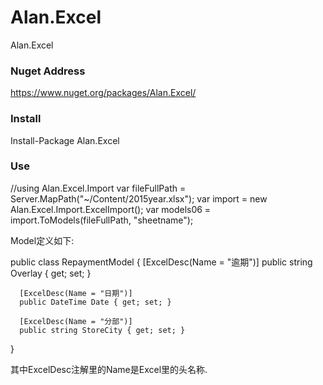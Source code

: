 # Alan.Excel
Alan.Excel

### Nuget Address

  https://www.nuget.org/packages/Alan.Excel/
  
### Install
  
  Install-Package Alan.Excel
  
### Use
  //using Alan.Excel.Import
  var fileFullPath = Server.MapPath("~/Content/2015year.xlsx");
  var import = new Alan.Excel.Import.ExcelImport<RepaymentModel>();
  var models06 = import.ToModels(fileFullPath, "sheetname");
  
Model定义如下:
  
  public class RepaymentModel
  {
      [ExcelDesc(Name = "逾期")]
      public string Overlay { get; set; }

      [ExcelDesc(Name = "日期")]
      public DateTime Date { get; set; }

      [ExcelDesc(Name = "分部")]
      public string StoreCity { get; set; }
  }
  
其中ExcelDesc注解里的Name是Excel里的头名称.
